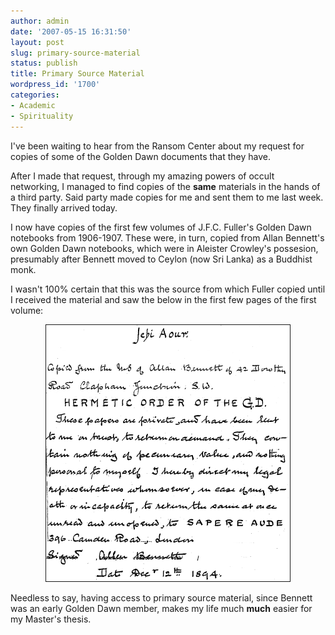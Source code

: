 ```yaml
---
author: admin
date: '2007-05-15 16:31:50'
layout: post
slug: primary-source-material
status: publish
title: Primary Source Material
wordpress_id: '1700'
categories:
- Academic
- Spirituality
---
```

I've been waiting to hear from the Ransom Center about my request for copies of some of the Golden Dawn documents that they have.



After I made that request, through my amazing powers of occult networking, I managed to find copies of the <strong>same</strong> materials in the hands of a third party. Said party made copies for me and sent them to me last week. They finally arrived today.



I now have copies of the first few volumes of J.F.C. Fuller's Golden Dawn notebooks from 1906-1907. These were, in turn, copied from Allan Bennett's own Golden Dawn notebooks, which were in Aleister Crowley's possesion, presumably after Bennett moved to Ceylon (now Sri Lanka) as a Buddhist monk.



I wasn't 100% certain that this was the source from which Fuller copied until I received the material and saw the below in the first few pages of the first volume:

<p align="center"><img src="/images/fuller-notice.png" title="Fuller's Notice" alt="Fuller's Notice" border="1" height="410" width="390" /></p>

Needless to say, having access to primary source material, since Bennett was an early Golden Dawn member, makes my life much <strong>much</strong> easier for my Master's thesis.
